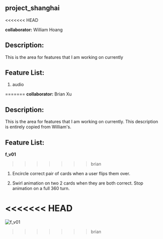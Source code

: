 ## project_shanghai
<<<<<<< HEAD

**collaborator:** William Hoang

## Description:
This is the area for features that I am working on currently

## Feature List:

1.  audio 


=======
**collaborator:** Brian Xu

## Description:
This is the area for features that I am working on currently.
This description is entirely copied from William's.

## Feature List:
**f_v01**
>>>>>>> brian

1.  Encircle correct pair of cards when a user flips them over.  
	
2. Swirl animation on two 2 cards when they are both correct.  Stop animation on a full 360 turn.

<<<<<<< HEAD
=======
![f_v01](https://camo.githubusercontent.com/09d7d839bcbc0f8a1b0732295690182af30d5496/68747470733a2f2f692e696d6775722e636f6d2f6577443475544a2e6a7067)
>>>>>>> brian
